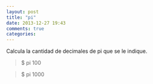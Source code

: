 ```yaml
---
layout: post
title: "pi"
date: 2013-12-27 19:43
comments: true
categories: 
---
```

Calcula la cantidad de decimales de pi que se le indique.

>$ pi 100

>$ pi 1000

